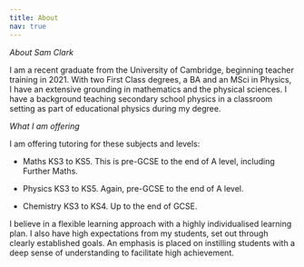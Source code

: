 ```yaml
---
title: About
nav: true
---
```


*About Sam Clark*

I am a recent graduate from the University of Cambridge, beginning teacher training in 2021. With two First Class degrees, a BA and an MSci in Physics,  I have an extensive grounding in mathematics and the physical sciences. I have a background teaching secondary school physics in a classroom setting as part of educational physics during my degree.

*What I am offering*

I am offering tutoring for these subjects and levels:

* Maths KS3 to KS5. This is pre-GCSE to the end of A level, including Further Maths.

* Physics KS3 to KS5. Again, pre-GCSE to the end of A level.

* Chemistry KS3 to KS4. Up to the end of GCSE.

I believe in a flexible learning approach with a highly individualised learning plan. I also have high expectations from my students, set out through clearly established goals. An emphasis is placed on instilling students with a deep sense of understanding to facilitate high achievement.
